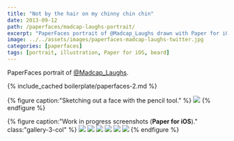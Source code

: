 ```yaml
---
title: "Not by the hair on my chinny chin chin"
date: 2013-09-12
path: /paperfaces/madcap-laughs-portrait/
excerpt: "PaperFaces portrait of @Madcap_Laughs drawn with Paper for iOS on an iPad."
image: ../../assets/images/paperfaces-madcap-laughs-twitter.jpg
categories: [paperfaces]
tags: [portrait, illustration, Paper for iOS, beard]
---
```


PaperFaces portrait of [@Madcap_Laughs](https://twitter.com/Madcap_Laughs).

{% include_cached boilerplate/paperfaces-2.md %}

{% figure caption:"Sketching out a face with the pencil tool." %}
[![](../../assets/images/paperfaces-madcap-laughs-process-1-750.jpg)](../../assets/images/paperfaces-madcap-laughs-process-1-lg.jpg)
{% endfigure %}

{% figure caption:"Work in progress screenshots (**Paper for iOS**)." class:"gallery-3-col" %}
[![](../../assets/images/paperfaces-madcap-laughs-process-2-600.jpg)](../../assets/images/paperfaces-madcap-laughs-process-2-lg.jpg)
[![](../../assets/images/paperfaces-madcap-laughs-process-3-600.jpg)](../../assets/images/paperfaces-madcap-laughs-process-3-lg.jpg)
[![](../../assets/images/paperfaces-madcap-laughs-process-4-600.jpg)](../../assets/images/paperfaces-madcap-laughs-process-4-lg.jpg)
[![](../../assets/images/paperfaces-madcap-laughs-process-5-600.jpg)](../../assets/images/paperfaces-madcap-laughs-process-5-lg.jpg)
[![](../../assets/images/paperfaces-madcap-laughs-process-6-600.jpg)](../../assets/images/paperfaces-madcap-laughs-process-6-lg.jpg)
[![](../../assets/images/paperfaces-madcap-laughs-process-7-600.jpg)](../../assets/images/paperfaces-madcap-laughs-process-7-lg.jpg)
{% endfigure %}
